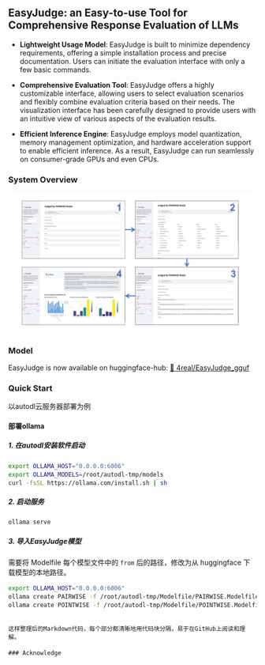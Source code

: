 ## EasyJudge: an Easy-to-use Tool for Comprehensive Response Evaluation of LLMs

- **Lightweight Usage Model**: EasyJudge is built to minimize dependency requirements, offering a simple installation process and precise documentation. Users can initiate the evaluation interface with only a few basic commands.

- **Comprehensive Evaluation Tool**: EasyJudge offers a highly customizable interface, allowing users to select evaluation scenarios and flexibly combine evaluation criteria based on their needs. The visualization interface has been carefully designed to provide users with an intuitive view of various aspects of the evaluation results.

- **Efficient Inference Engine**: EasyJudge employs model quantization, memory management optimization, and hardware acceleration support to enable efficient inference. As a result, EasyJudge can run seamlessly on consumer-grade GPUs and even CPUs.

### System Overview
![Example Image](picture/screenshot.png)

### Model

EasyJudge is now available on huggingface-hub:
[🤗 4real/EasyJudge_gguf](https://huggingface.co/4real/EasyJudge_gguf)

### Quick Start

以autodl云服务器部署为例

#### 部署ollama

##### 1. 在autodl安装软件启动
```bash
export OLLAMA_HOST="0.0.0.0:6006"
export OLLAMA_MODELS=/root/autodl-tmp/models
curl -fsSL https://ollama.com/install.sh | sh
```

##### 2. 启动服务
```bash
ollama serve
```

##### 3. 导入EasyJudge模型
需要将 Modelfile 每个模型文件中的 `from` 后的路径，修改为从 huggingface 下载模型的本地路径。
```bash
export OLLAMA_HOST="0.0.0.0:6006"
ollama create PAIRWISE -f /root/autodl-tmp/Modelfile/PAIRWISE.Modelfile
ollama create POINTWISE -f /root/autodl-tmp/Modelfile/POINTWISE.Modelfile
```
```

这样整理后的Markdown代码，每个部分都清晰地用代码块分隔，易于在GitHub上阅读和理解。

### Acknowledge
